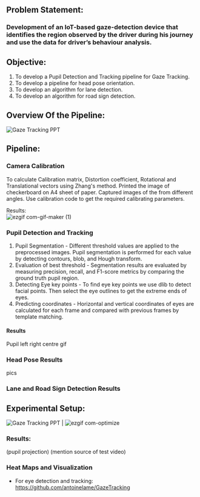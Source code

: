 ## Problem Statement:  
### Development of an IoT-based gaze-detection device that identifies the region observed by the driver during his journey and use the data for driver’s behaviour analysis.

## Objective:  
1) To develop a Pupil Detection and Tracking pipeline for Gaze Tracking.  
2) To develop a pipeline for head pose orientation.  
3) To develop an algorithm for lane detection.  
4) To develop an algorithm for road sign detection.  

## Overview Of the Pipeline: 
![Gaze Tracking PPT](https://github.com/pareespathak/pupil_tracking/assets/64767345/69e406d4-12e3-4194-be04-ef67fb59b624)

## Pipeline:
### Camera Calibration  
To calculate Calibration matrix, Distortion coefficient, Rotational and Translational vectors using Zhang's method.
Printed the image of checkerboard on A4 sheet of paper. Captured images of the from different angles. Use calibration code to get the required calibrating parameters.  

Results:  
![ezgif com-gif-maker (1)](https://github.com/pareespathak/pupil_tracking/assets/64767345/40971c8a-adce-4bca-a988-912335587168)


### Pupil Detection and Tracking  
1) Pupil Segmentation - Different threshold values are applied to the preprocessed images. 
Pupil segmentation is performed for each value by detecting contours, blob, and Hough transform.  
2) Evaluation of best threshold - Segmentation results are evaluated by measuring precision, recall, and F1-score metrics by comparing the ground truth pupil region.  
3) Detecting Eye key points - 
To find eye key points we use dlib to detect facial points. Then select the eye outlines to get the extreme ends of eyes.  
4) Predicting coordinates - Horizontal and vertical coordinates of eyes are calculated for each frame and compared with previous frames by template matching.  

#### Results 

Pupil left right centre 
gif


### Head Pose Results
 
pics 

### Lane and Road Sign Detection Results 


## Experimental Setup:
![Gaze Tracking PPT](https://github.com/pareespathak/pupil_tracking/assets/64767345/5a06e582-12b2-43ac-8f79-9e02777a4d37) | ![ezgif com-optimize](https://github.com/pareespathak/pupil_tracking/assets/64767345/de750605-c2dc-40cd-a0ba-588c12ded5ed)

### Results:
(pupil projection)
(mention source of test video)

### Heat Maps and Visualization


* For eye detection and tracking: https://github.com/antoinelame/GazeTracking
